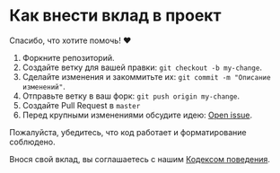 # Как внести вклад в проект

Спасибо, что хотите помочь! ❤️

1. Форкните репозиторий.
2. Создайте ветку для вашей правки: `git checkout -b my-change`.
3. Сделайте изменения и закоммитьте их: `git commit -m "Описание изменений"`.
4. Отправьте ветку в ваш форк: `git push origin my-change`.
5. Создайте Pull Request в `master`
6. Перед крупными изменениями обсудите идею: [Open issue](https://github.com/semernyakov/polychat/issues).

Пожалуйста, убедитесь, что код работает и форматирование соблюдено.

Внося свой вклад, вы соглашаетесь с нашим [Кодексом поведения](./CODE_OF_CONDUCT.ru.md).
